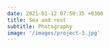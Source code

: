 ```yaml
---
date: 2021-01-12 07:50:35 +0300
title: Sea and rest
subtitle: Photography
image: '/images/project-3.jpg'
---
```

